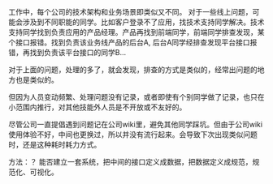 工作中，每个公司的技术架构和业务场景即类似又不同。
对于一些线上问题，可能会涉及到不同职能的同学。比如客户登录不了应用，找技术支持同学解决。技术支持同学找到负责应用的产品经理。产品再找到前端同学，前端同学排查发现，某个接口报错。找到负责该业务线产品的后台A, 后台A同学经排查发现平台接口报错，再找到负责该平台接口的同学B...

对于上面的问题，处理的多了，就会发现，排查的方式是类似的，经常出问题的地方也是类似的。

但因为人员变动频繁、处理问题没有记录，或者即使有个别同学做了记录，也只在小范围内推行，对其他技能外人员是不开放或不友好的。

尽管公司一直提倡遇到问题记在公司wiki里，避免其他同学踩坑。但由于公司wiki使用体验不好，中间也更换过，所以并没有流行起来。会导致下次出现类似问题时，还是这种耗时耗力方式。

方法：？
能否建立一套系统，把中间的接口定义成数据，把数据定义成规范，规范化、可视化。
